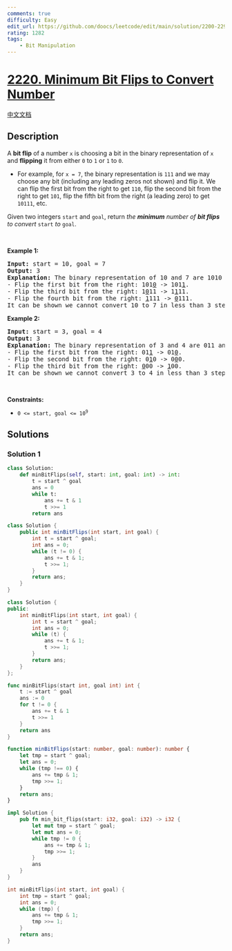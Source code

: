 ```yaml
---
comments: true
difficulty: Easy
edit_url: https://github.com/doocs/leetcode/edit/main/solution/2200-2299/2220.Minimum%20Bit%20Flips%20to%20Convert%20Number/README_EN.md
rating: 1282
tags:
    - Bit Manipulation
---
```


# [2220. Minimum Bit Flips to Convert Number](https://leetcode.com/problems/minimum-bit-flips-to-convert-number)

[中文文档](/solution/2200-2299/2220.Minimum%20Bit%20Flips%20to%20Convert%20Number/README.md)

## Description

<p>A <strong>bit flip</strong> of a number <code>x</code> is choosing a bit in the binary representation of <code>x</code> and <strong>flipping</strong> it from either <code>0</code> to <code>1</code> or <code>1</code> to <code>0</code>.</p>

<ul>
	<li>For example, for <code>x = 7</code>, the binary representation is <code>111</code> and we may choose any bit (including any leading zeros not shown) and flip it. We can flip the first bit from the right to get <code>110</code>, flip the second bit from the right to get <code>101</code>, flip the fifth bit from the right (a leading zero) to get <code>10111</code>, etc.</li>
</ul>

<p>Given two integers <code>start</code> and <code>goal</code>, return<em> the <strong>minimum</strong> number of <strong>bit flips</strong> to convert </em><code>start</code><em> to </em><code>goal</code>.</p>

<p>&nbsp;</p>
<p><strong class="example">Example 1:</strong></p>

<pre>
<strong>Input:</strong> start = 10, goal = 7
<strong>Output:</strong> 3
<strong>Explanation:</strong> The binary representation of 10 and 7 are 1010 and 0111 respectively. We can convert 10 to 7 in 3 steps:
- Flip the first bit from the right: 101<u>0</u> -&gt; 101<u>1</u>.
- Flip the third bit from the right: 1<u>0</u>11 -&gt; 1<u>1</u>11.
- Flip the fourth bit from the right: <u>1</u>111 -&gt; <u>0</u>111.
It can be shown we cannot convert 10 to 7 in less than 3 steps. Hence, we return 3.</pre>

<p><strong class="example">Example 2:</strong></p>

<pre>
<strong>Input:</strong> start = 3, goal = 4
<strong>Output:</strong> 3
<strong>Explanation:</strong> The binary representation of 3 and 4 are 011 and 100 respectively. We can convert 3 to 4 in 3 steps:
- Flip the first bit from the right: 01<u>1</u> -&gt; 01<u>0</u>.
- Flip the second bit from the right: 0<u>1</u>0 -&gt; 0<u>0</u>0.
- Flip the third bit from the right: <u>0</u>00 -&gt; <u>1</u>00.
It can be shown we cannot convert 3 to 4 in less than 3 steps. Hence, we return 3.
</pre>

<p>&nbsp;</p>
<p><strong>Constraints:</strong></p>

<ul>
	<li><code>0 &lt;= start, goal &lt;= 10<sup>9</sup></code></li>
</ul>

## Solutions

### Solution 1

<!-- tabs:start -->

```python
class Solution:
    def minBitFlips(self, start: int, goal: int) -> int:
        t = start ^ goal
        ans = 0
        while t:
            ans += t & 1
            t >>= 1
        return ans
```

```java
class Solution {
    public int minBitFlips(int start, int goal) {
        int t = start ^ goal;
        int ans = 0;
        while (t != 0) {
            ans += t & 1;
            t >>= 1;
        }
        return ans;
    }
}
```

```cpp
class Solution {
public:
    int minBitFlips(int start, int goal) {
        int t = start ^ goal;
        int ans = 0;
        while (t) {
            ans += t & 1;
            t >>= 1;
        }
        return ans;
    }
};
```

```go
func minBitFlips(start int, goal int) int {
	t := start ^ goal
	ans := 0
	for t != 0 {
		ans += t & 1
		t >>= 1
	}
	return ans
}
```

```ts
function minBitFlips(start: number, goal: number): number {
    let tmp = start ^ goal;
    let ans = 0;
    while (tmp !== 0) {
        ans += tmp & 1;
        tmp >>= 1;
    }
    return ans;
}
```

```rust
impl Solution {
    pub fn min_bit_flips(start: i32, goal: i32) -> i32 {
        let mut tmp = start ^ goal;
        let mut ans = 0;
        while tmp != 0 {
            ans += tmp & 1;
            tmp >>= 1;
        }
        ans
    }
}
```

```c
int minBitFlips(int start, int goal) {
    int tmp = start ^ goal;
    int ans = 0;
    while (tmp) {
        ans += tmp & 1;
        tmp >>= 1;
    }
    return ans;
}
```

<!-- tabs:end -->

<!-- end -->
